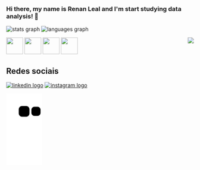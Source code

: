 ### Hi there, my name is Renan Leal and I'm start studying data analysis! 👋

<div style="display:inline-block;" align="center">
  <img src="https://github-readme-stats.vercel.app/api?hide_title=false&hide_rank=false&show_icons=true&include_all_commits=true&count_private=true&disable_animations=false&theme=dracula&locale=en&hide_border=false&username=Renan-Leal" height="140" alt="stats graph"  />
  <img src="https://github-readme-stats.vercel.app/api/top-langs?locale=en&hide_title=false&layout=compact&card_width=320&langs_count=5&theme=dracula&hide_border=false&username=Renan-Leal" height="140" alt="languages graph"  />
</div>
<p></p>

<div>
  <img width="45" height="45" src="https://cdn.jsdelivr.net/gh/devicons/devicon/icons/html5/html5-original.svg" />
  <img width="45" height="45" src="https://cdn.jsdelivr.net/gh/devicons/devicon/icons/python/python-original.svg"/>
  <img width="45" height="45" src="https://cdn.jsdelivr.net/gh/devicons/devicon/icons/java/java-original.svg" />
  <img width="45" height="45" src="https://cdn.jsdelivr.net/gh/devicons/devicon/icons/mysql/mysql-original.svg" />
   <img align="right" height="300" src="https://media.giphy.com/media/CqXALXwCrQanqRwAcE/giphy.gif" />
</div>

<h2>Redes sociais</h2>

<div>
  <a href="https://www.linkedin.com/in/renan-leal-4225741a0/"><img src="https://img.shields.io/badge/LinkedIn-0077B5?style=for-the-badge&logo=linkedin&logoColor=white" height="35" alt="linkedin logo"/></a>
  <a href="https://www.instagram.com/re_leaal/"><img src="https://img.shields.io/badge/Instagram-E4405F?style=for-the-badge&logo=instagram&logoColor=white" height="35" alt="instagram logo"/></a>
</div>

![snake gif](https://github.com/Renan-Leal/Renan-Leal/blob/output/github-contribution-grid-snake.svg)
